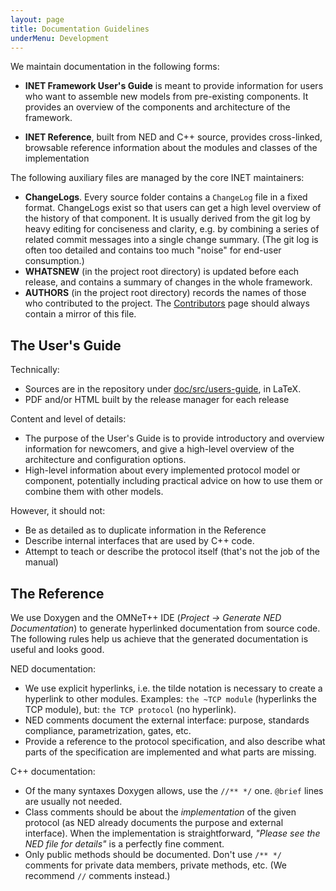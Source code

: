 ```yaml
---
layout: page
title: Documentation Guidelines
underMenu: Development
---
```


We maintain documentation in the following forms:

*   **INET Framework User's Guide** is meant to provide information for users who want to assemble new models from pre-existing components. It provides an overview of the components and architecture of the framework.
<!-- *   **INET Framework Developer's Guide** is meant to provide information for the developers who intend to extend INET with new components, written in C++. -->
*   **INET Reference**, built from NED and C++ source, provides cross-linked, browsable reference information about the modules and classes of the implementation

The following auxiliary files are managed by the core INET maintainers:

*   **ChangeLogs**. Every source folder contains a `ChangeLog` file in a fixed format. ChangeLogs exist so that users can get a high level overview of the history of that component. It is usually derived from the git log by heavy editing for conciseness and clarity, e.g. by combining a series of related commit messages into a single change summary. (The git log is often too detailed and contains too much "noise" for end-user consumption.)
*   **WHATSNEW** (in the project root directory) is updated before each release, and contains a summary of changes in the whole framework.
*   **AUTHORS** (in the project root directory) records the names of those who contributed to the project. The [Contributors](/Contributors.html) page should always contain a mirror of this file.

## The User's Guide

Technically:

*   Sources are in the repository under [doc/src/users-guide][2], in LaTeX.
*   PDF and/or HTML built by the release manager for each release

Content and level of details:

*   The purpose of the User's Guide is to provide introductory and overview information for newcomers, and give a high-level overview of the architecture and configuration options.
*   High-level information about every implemented protocol model or component, potentially including practical advice on how to use them or combine them with other models.

However, it should not:

*   Be as detailed as to duplicate information in the Reference
*   Describe internal interfaces that are used by C++ code.
*   Attempt to teach or describe the protocol itself (that's not the job of the manual)

## The Reference

We use Doxygen and the OMNeT++ IDE (*Project -> Generate NED Documentation*) to generate hyperlinked documentation from source code. The following rules help us achieve that the generated documentation is useful and looks good.

NED documentation:

*   We use explicit hyperlinks, i.e. the tilde notation is necessary to create a hyperlink to other modules. Examples: `the ~TCP module` (hyperlinks the TCP module), but: `the TCP protocol` (no hyperlink).
*   NED comments document the external interface: purpose, standards compliance, parametrization, gates, etc.
*   Provide a reference to the protocol specification, and also describe what parts of the specification are implemented and what parts are missing.

C++ documentation:

*   Of the many syntaxes Doxygen allows, use the `//** */` one. `@brief` lines are usually not needed.
*   Class comments should be about the *implementation* of the given protocol (as NED already documents the purpose and external interface). When the implementation is straightforward, *"Please see the NED file for details"* is a perfectly fine comment.
*   Only public methods should be documented. Don't use `/** */` comments for private data members, private methods, etc. (We recommend `//` comments instead.)

 [1]: Contributors
 [2]: https://github.com/inet-framework/inet/tree/integration/doc/src/manual
